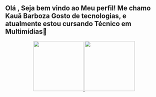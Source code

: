 <h2> Olá , Seja bem vindo ao Meu perfil! Me chamo Kauã Barboza 
Gosto de tecnologias, e atualmente estou cursando Técnico em Multimídias📱</h2>

 <div align="center">
 <a href=https://github.com/KauaBarboza03>
 <img height="160em" src="https://github-readme-stats.vercel.app/api/top-langs/?username=KauaBarboza03&layout=compact&langs_count=7&theme=dracula"/>
 <img height="160em" src="https://github-readme-stats.vercel.app/api?username=KauaBarboza03&show_icons=true&theme=dracula&include_all_commits=true&count_private=true""/>
</div>
<br>

<div style="display: inline_block"><br>
 <link rel="stylesheet" type='text/css' href="https://cdn.jsdelivr.net/gh/devicons/devicon@latest/devicon.min.css"/>
                                               
 </div>

